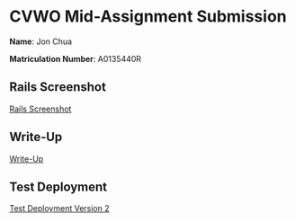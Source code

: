# CVWO Mid-Assignment Submission

**Name**: Jon Chua

**Matriculation Number**: A0135440R

## Rails Screenshot

[Rails Screenshot](rails-screenshot.png)

## Write-Up

[Write-Up](writeup.pdf)

## Test Deployment

[Test Deployment Version 2](https://enigmatic-hamlet-31284.herokuapp.com/)
